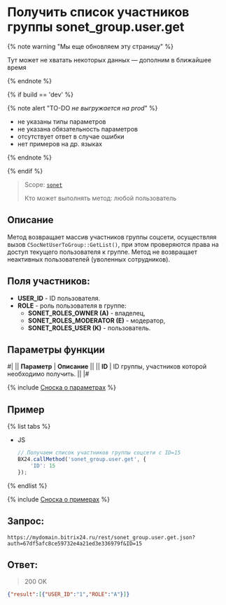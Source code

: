# Получить список участников группы sonet_group.user.get

{% note warning "Мы еще обновляем эту страницу" %}

Тут может не хватать некоторых данных — дополним в ближайшее время

{% endnote %}

{% if build == 'dev' %}

{% note alert "TO-DO _не выгружается на prod_" %}

- не указаны типы параметров
- не указана обязательность параметров
- отсутствует ответ в случае ошибки
- нет примеров на др. языках

{% endnote %}

{% endif %}

> Scope: [`sonet`](../../scopes/permissions.md)
>
> Кто может выполнять метод: любой пользователь

## Описание

Метод возвращает массив участников группы соцсети, осуществляя вызов `CSocNetUserToGroup::GetList()`, при этом проверяются права на доступ текущего пользователя к группе. Метод не возвращает неактивных пользователей (уволенных сотрудников).

## Поля участников:

- **USER_ID** - ID пользователя.
- **ROLE** - роль пользователя в группе:
  - **SONET_ROLES_OWNER (A)** - владелец,
  - **SONET_ROLES_MODERATOR (E)** - модератор,
  - **SONET_ROLES_USER (K)** - пользователь.

## Параметры функции

#|
|| **Параметр** | **Описание** ||
|| **ID** | ID группы, участников которой необходимо получить. ||
|#

{% include [Сноска о параметрах](../../../_includes/required.md) %}

## Пример

{% list tabs %}

- JS

    ```js
    // Получаем список участников группы соцсети с ID=15
    BX24.callMethod('sonet_group.user.get', {
        'ID': 15
    });
    ```

{% endlist %}


{% include [Сноска о примерах](../../../_includes/examples.md) %}

## Запрос:

```
https://mydomain.bitrix24.ru/rest/sonet_group.user.get.json?auth=67df5afc8ce59732e4a21ed3e336979f&ID=15
```

## Ответ:

>200 OK

```json
{"result":[{"USER_ID":"1","ROLE":"A"}]}
```